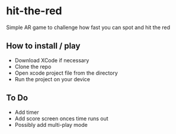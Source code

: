 # hit-the-red

Simple AR game to challenge how fast you can spot and hit the red

## How to install / play

- Download XCode if necessary
- Clone the repo
- Open xcode project file from the directory
- Run the project on your device

## To Do

- Add timer
- Add score screen onces time runs out
- Possibly add multi-play mode
